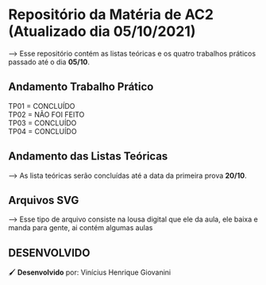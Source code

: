 # Repositório da Matéria de AC2 (Atualizado dia 05/10/2021)

--> Esse repositório contém as listas teóricas e os quatro trabalhos práticos passado até o dia **05/10**.

## Andamento Trabalho Prático

TP01 = CONCLUÍDO  
TP02 = NÃO FOI FEITO  
TP03 = CONCLUÍDO  
TP04 = CONCLUÍDO

## Andamento das Listas Teóricas

--> As lista teóricas serão concluídas até a data da primeira prova **20/10**.

## Arquivos SVG

--> Esse tipo de arquivo consiste na lousa digital que ele da aula, ele baixa e manda para gente, ai contém algumas aulas

## DESENVOLVIDO

🖌 **Desenvolvido** por: Vinícius Henrique Giovanini
